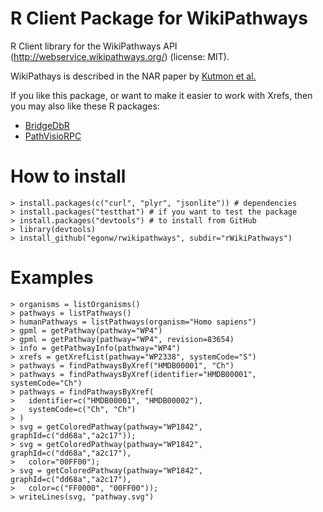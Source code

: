 # R Client Package for WikiPathways

R Client library for the WikiPathways API (http://webservice.wikipathways.org/) (license: MIT).

WikiPathays is described in the NAR paper by [Kutmon et al.](http://dx.doi.org/10.1093/nar/gkv1024)

If you like this package, or want to make it easier to work with Xrefs, then
you may also like these R packages:

* [BridgeDbR](https://github.com/BiGCAT-UM/bridgedb-r)
* [PathVisioRPC](http://projects.bigcat.unimaas.nl/pathvisiorpc/)

# How to install

    > install.packages(c("curl", "plyr", "jsonlite")) # dependencies
    > install.packages("testthat") # if you want to test the package
    > install.packages("devtools") # to install from GitHub
    > library(devtools)
    > install_github("egonw/rwikipathways", subdir="rWikiPathways")

# Examples

    > organisms = listOrganisms()
    > pathways = listPathways()
    > humanPathways = listPathways(organism="Homo sapiens")
    > gpml = getPathway(pathway="WP4")
    > gpml = getPathway(pathway="WP4", revision=83654)
    > info = getPathwayInfo(pathway="WP4")
    > xrefs = getXrefList(pathway="WP2338", systemCode="S")
    > pathways = findPathwaysByXref("HMDB00001", "Ch")
    > pathways = findPathwaysByXref(identifier="HMDB00001", systemCode="Ch")
    > pathways = findPathwaysByXref(
    >   identifier=c("HMDB00001", "HMDB00002"),
    >   systemCode=c("Ch", "Ch")
    > )
    > svg = getColoredPathway(pathway="WP1842", graphId=c("dd68a","a2c17"));
    > svg = getColoredPathway(pathway="WP1842", graphId=c("dd68a","a2c17"),
    >   color="00FF00");
    > svg = getColoredPathway(pathway="WP1842", graphId=c("dd68a","a2c17"),
    >   color=c("FF0000", "00FF00"));
    > writeLines(svg, "pathway.svg")
